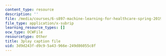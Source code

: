 ```yaml
---
content_type: resource
description: ''
file: /media/courses/6-s897-machine-learning-for-healthcare-spring-2019/3d9d243fd9c95a43966e249d86055c8f_ZQu2B3GyI_k.vtt
file_type: application/x-subrip
learning_resource_types: []
ocw_type: OCWFile
resourcetype: Other
title: 3play caption file
uid: 3d9d243f-d9c9-5a43-966e-249d86055c8f
---
```

